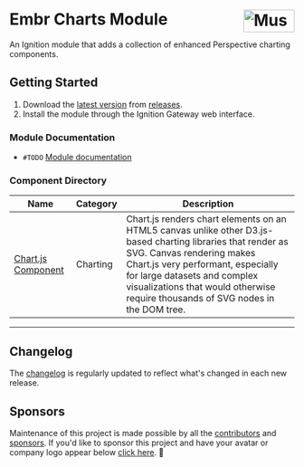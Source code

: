 # Embr Charts Module [<img src="https://cdn.mussonindustrial.com/files/public/images/emblem.svg" alt="Musson Industrial Logo" width="90" height="40" align="right">][embr]

An Ignition module that adds a collection of enhanced Perspective charting components.

## Getting Started
1. Download the [latest version] from [releases].
2. Install the module through the Ignition Gateway web interface.

### Module Documentation
- `#TODO` [Module documentation][documentation]

### Component Directory
| Name                                               | Category  | Description                                                                                                                                                                                                                                                                                       |
|----------------------------------------------------|-----------|---------------------------------------------------------------------------------------------------------------------------------------------------------------------------------------------------------------------------------------------------------------------------------------------------|
| [Chart.js Component](./docs/components/chartjs.md) | Charting  | Chart.js renders chart elements on an HTML5 canvas unlike other D3.js-based charting libraries that render as SVG. Canvas rendering makes Chart.js very performant, especially for large datasets and complex visualizations that would otherwise require thousands of SVG nodes in the DOM tree. |  |

---
## Changelog
The [changelog](https://github.com/mussonindustrial/embr/blob/main/modules/embr-chart-js/CHANGELOG.md) is regularly updated to reflect what's changed in each new release.


## Sponsors
Maintenance of this project is made possible by all the [contributors] and [sponsors]. 
If you'd like to sponsor this project and have your avatar or company logo appear below [click here](https://github.com/sponsors/mussonindustrial). 💖


[embr]: https://github.com/mussonindustrial/embr
[releases]: https://github.com/mussonindustrial/embr/releases
[documentation]: https://docs.mussonindustrial.com/
[contributors]: https://github.com/JamesIves/github-pages-deploy-action/graphs/contributors
[sponsors]: https://github.com/sponsors/mussonindustrial
[latest version]: https://github.com/mussonindustrial/embr/releases?q=embr-charts&expanded=true
[Chart.js]: https://www.chartjs.org/
[Chart.js documentation]: https://www.chartjs.org/docs/latest/
[Chart.js Addons]: https://github.com/chartjs/awesome
[Swiper]: https://swiperjs.com/
[Swiper documentation]: https://swiperjs.com/swiper-api#parameters
